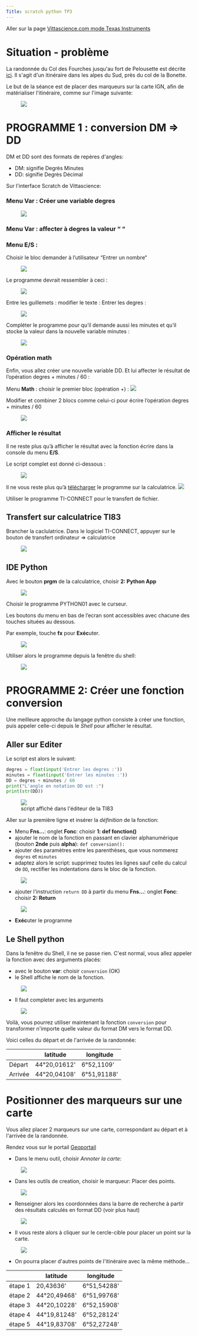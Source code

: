 ```yaml
---
Title: scratch python TP3
---
```


Aller sur la page <a href="https://fr.vittascience.com/TI-83/?mode=mixed&console=bottom&toolbox=texas-instruments" target=_blank>Vittascience.com mode Texas Instruments</a>

# Situation - problème
La randonnée du Col des Fourches jusqu'au fort de Pelousette est décrite [ici](https://www.visorando.com/randonnee-fortins-de-pelousette-et-du-mont-des-fou/). Il s'agit d'un itinéraire dans les alpes du Sud, près du col de la Bonette.

Le but de la séance est de placer des marqueurs sur la carte IGN, afin de matérialiser l'itinéraire, comme sur l'image suivante:

<figure>
  <img src="../images/map5.png">
</figure>

# PROGRAMME 1 : conversion DM => DD
DM et DD sont des formats de repères d'angles:

* DM: signifie Degrès Minutes
* DD: signifie Degrès Décimal

Sur l'interface Scratch de Vittascience:

### Menu **Var** : Créer une variable degres
<figure>
  <img src="../images/math1.png">
</figure>
 

### Menu **Var** : affecter à degres la valeur “ “



### Menu **E/S** :
Choisir le bloc demander à l’utilisateur “Entrer un nombre“
<figure>
  <img src="../images/math2.png">
</figure>

Le programme devrait ressembler à ceci :
<figure>
  <img src="../images/math3.png">
</figure>
Entre les guillemets : modifier le texte : Entrer les degres : 
<figure>
  <img src="../images/math4.png">
</figure>
 
Compléter le programme pour qu’il demande aussi les minutes et qu’il stocke la valeur dans la nouvelle variable minutes :
<figure>
  <img src="../images/math5.png">
</figure>

### Opération math
Enfin, vous allez créer une nouvelle variable DD. Et lui affecter le résultat de l’opération degres + minutes / 60 :

Menu **Math** : choisir le premier bloc (opération +)  : <img src="../images/math6.png">

Modifier et combiner 2 blocs comme celui-ci pour écrire l’opération degres + minutes / 60
<figure>
  <img src="../images/math7.png">
</figure>
 
### Afficher le résultat
Il ne reste plus qu’à afficher le résultat avec la fonction écrire dans la console du menu **E/S**. 

Le script complet est donné ci-dessous :

<figure>
  <img src="../images/math8.png">
</figure>
 
Il ne vous reste plus qu’à <a href="/scripts/SNT/degresDM_DD.py" download="degresDM_DD.py">télécharger</a> le programme sur la calculatrice. 
<img src="../images/math6.png">

Utiliser le programme TI-CONNECT pour le transfert de fichier.

## Transfert sur calculatrice TI83
Brancher la caclulatrice. Dans le logiciel TI-CONNECT, appuyer sur le bouton de transfert ordinateur => calculatrice

<figure><div>
  <img src="../images/math10.png"></div>
</figure>

## IDE Python
Avec le bouton **prgm** de la calculatrice, choisir **2: Python App** 

<figure><div>
  <img src="../images/math11.png"></div>
</figure>

Choisir le programme PYTHON01 avec le curseur.

Les boutons du menu en bas de l’ecran sont accessibles avec chacune des touches situées au dessous.

Par exemple, touche **fx** pour **Exéc**uter.

<figure><div>
  <img src="../images/math12.png"></div>
</figure>

Utiliser alors le programme depuis la fenêtre du shell:

<figure><div>
  <img src="../images/math13.png"></div>
</figure>

# PROGRAMME 2: Créer une fonction **conversion**
Une meilleure approche du langage python consiste à créer une fonction, puis appeler celle-ci depuis le *Shell* pour afficher le résultat.

## Aller sur **Editer**
Le script est alors le suivant:

```python
degres = float(input('Entrer les degres :'))
minutes = float(input('Entrer les minutes :'))
DD = degres + minutes / 60
print("L'angle en notation DD est :")
print(str(DD))
``` 


<figure><div>
  <img src="../images/math14.png"></div>
  <figcaption>script affiché dans l'éditeur de la TI83</figcaption>
</figure>

Aller sur la première ligne et insérer la *définition* de la fonction:

* Menu **Fns...**: onglet **Fonc**: choisir **1: def fonction()**
* ajouter le nom de la fonction en passant en clavier alphanumérique (bouton **2nde** puis **alpha**): `def conversion():`
* ajouter des paramètres entre les parenthèses, que vous nommerez `degres` et `minutes`
* adaptez alors le script: supprimez toutes les lignes sauf celle du calcul de `DD`, rectifier les indentations dans le bloc de la fonction.

<figure><div>
  <img src="../images/math15.png"></div>
</figure>

* ajouter l'instruction `return DD` à partir du menu **Fns...**: onglet **Fonc**: choisir **2: Return** 

<figure><div>
  <img src="../images/math16.png"></div>
</figure>

* **Exéc**uter le programme

## Le Shell python
Dans la fenêtre du Shell, il ne se passe rien. C'est normal, vous allez appeler la fonction avec des arguments placés:

* avec le bouton **var**: choisir `conversion` (OK)
* le Shell affiche le nom de la fonction. 

<figure><div>
  <img src="../images/math17.png"></div>
</figure>

* Il faut completer avec les arguments

<figure><div>
  <img src="../images/math18.png"></div>
</figure>

Voilà, vous pourrez utiliser maintenant la fonction `conversion` pour transformer n'importe quelle valeur du format DM vers le format DD. 

Voici celles du départ et de l'arrivée de la randonnée:

| | latitude | longitude |
|--- |--- |--- |
| Départ | 44°20,01612' | 6°52,1109' |
| Arrivée | 44°20,04108'| 6°51,91188' |

# Positionner des marqueurs sur une carte

Vous allez placer 2 marqueurs sur une carte, correspondant au départ et à l'arrivée de la randonnée.

Rendez vous sur le portail <a href="https://www.geoportail.gouv.fr/carte" target=_blank>Geoportail</a>

* Dans le menu outil, choisir *Annoter la carte*:

<figure>
  <img src="../images/map1.png">
</figure>

* Dans les outils de creation, choisir le marqueur: Placer des points.

<figure>
  <img src="../images/map2.png">
</figure>

* Renseigner alors les coordonnées dans la barre de recherche à partir des résultats calculés en format DD (voir plus haut)

<figure>
  <img src="../images/map3.png">
</figure>

* Il vous reste alors à cliquer sur le cercle-cible pour placer un point sur la carte.

<figure>
  <img src="../images/map4.png">
</figure>

* On pourra placer d'autres points de l'itinéraire avec la même méthode...

| | latitude | longitude |
|--- |--- |--- |
| étape 1 | 20,43636' | 6°51,54288' |
| étape 2 | 44°20,49468'| 6°51,99768' |
| étape 3 | 44°20,10228'| 6°52,15908' |
| étape 4 | 44°19,81248'| 6°52,28124' |
| étape 5 | 44°19,83708'| 6°52,27248' |





